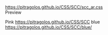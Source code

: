 https://pitragolos.github.io/CSS/SCC/scc_ar.css
<br>
Preview
<br>

Pink https://pitragolos.github.io/CSS/SCC
blue https://pitragolos.github.io/CSS/SCC/blue/

